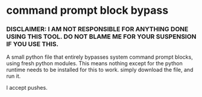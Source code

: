 # command prompt block bypass
### DISCLAIMER: I AM NOT RESPONSIBLE FOR ANYTHING DONE USING THIS TOOL. DO NOT BLAME ME FOR YOUR SUSPENSION IF YOU USE THIS.

A small python file that entirely bypasses system command prompt blocks, using fresh python modules. This means nothing except for the python runtime needs to be installed for this to work. simply download the file, and run it.

I accept pushes.
